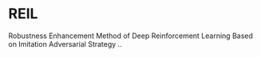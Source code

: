 # REIL
Robustness Enhancement Method of Deep Reinforcement Learning Based on Imitation Adversarial Strategy
..
